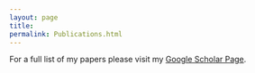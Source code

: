 ```yaml
---
layout: page
title:
permalink: Publications.html
---
```


<p>
	For a full list of my papers please visit my
	<a href="https://scholar.google.com/citations?hl=en&user=fE3FSqIAAAAJ&view_op=list_works&sortby=pubdate" >
	Google Scholar Page</a>.
</p>
